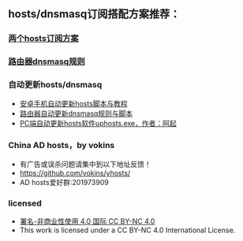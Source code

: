 ## hosts/dnsmasq订阅搭配方案推荐：

### [两个hosts订阅方案](https://github.com/sy618/hosts/blob/master/md/hosts%E8%AE%A2%E9%98%85%E6%96%B9%E6%A1%88.md)

### [路由器dnsmasq规则](https://github.com/sy618/hosts/tree/master/dnsmasq)


### 自动更新hosts/dnsmasq
* [安卓手机自动更新hosts脚本与教程](https://github.com/sy618/hosts/tree/master/%E5%AE%89%E5%8D%93%E8%87%AA%E5%8A%A8%E6%9B%B4%E6%96%B0hosts)
* [路由器自动更新dnsmasq规则与脚本](https://github.com/sy618/hosts/blob/master/dnsmasq/dnsmasq%E8%AF%B4%E6%98%8E.md)
* [PC端自动更新hosts软件uphosts.exe，作者：阿起](https://raw.githubusercontent.com/vokins/yhosts/master/sxq/uphosts.exe)


### China AD hosts，by vokins
* 有广告或误杀问题请集中到以下地址反馈！
* https://github.com/vokins/yhosts/
* AD hosts爱好群:201973909


### licensed
* [署名-非商业性使用 4.0 国际 CC BY-NC 4.0](https://creativecommons.org/licenses/by-nc/4.0/deed.zh)
* This work is licensed under a CC BY-NC 4.0 International License.